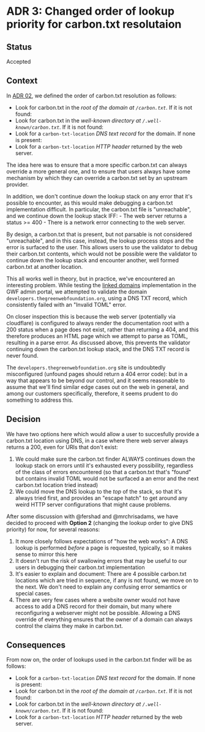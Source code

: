 # ADR 3: Changed order of lookup priority for carbon.txt resolutaion

## Status

Accepted

## Context

In [ADR 02](02_improvements_to_delegation_and_domain_validation.md), we defined the order of carbon.txt resolution as follows:

- Look for carbon.txt in the *root of the domain at `/carbon.txt`*. If it is not found:
- Look for carbon.txt in the *well-known directory at `/.well-known/carbon.txt`*. If it is not found:
- Look for a `carbon-txt-location` *DNS text record* for the domain. If none is present:
- Look for a `carbon-txt-location` *HTTP header* returned by the web server.

The idea here was to ensure that a more specific carbon.txt can always override a more general one, and to ensure that users always have some mechanism by which they can override a carbon.txt set by an upstream provider.

In addition, we don't continue *down* the lookup stack on any error that it's possible to encounter, as this would make debugging a carbon.txt implementation difficult. In particular, the carbon.txt file is "unreachable", and we continue down the lookup stack IFF:
     - The web server returns a status >= 400
     - There is a network error connecting to the web server.

By design, a carbon.txt that is present, but not parsable is not considered "unreachable", and in this case, instead, the lookup process stops and the error is surfaced to the user. This allows users to use the validator to debug their carbon.txt contents, which would not be possible were the validator to continue down the lookup stack and encounter another, well formed carbon.txt at another location.

This all works well in theory, but in practice, we've encountered an interesting problem. While testing the [linked domains](https://github.com/thegreenwebfoundation/admin-portal/pull/643) implementation in the GWF admin portal, we attempted to validate the domain `developers.thegreenwebfoundation.org`, using a DNS TXT record, which consistently failed with an "Invalid TOML" error.

On closer inspection this is because the web server (potentially via cloudflare) is configured to always render the documentation root with a 200 status when a page does not exist, rather than returning a 404, and this therefore produces an HTML page which we attempt to parse as TOML, resulting in a parse error. As discussed above, this prevents the validator continuing down the carbon.txt lookup stack, and the DNS TXT record is never found.

The `developers.thegreenwebfoundation.org` site is undoubtedly misconfigured (unfound pages should return a 404 error code): but in a way that appears to be beyond our control, and it seems reasonable to assume that we'll find similar edge cases out on the web in general, and among our customers specifically, therefore, it seems prudent to do something to address this.


## Decision

We have two options here which would allow a user to succesfully provide a carbon.txt location using DNS, in a case where there web server always returns a 200, even for URIs that don't exist:

1. We could make sure the carbon.txt finder ALWAYS continues down the lookup stack on errors until it's exhausted every possibility, regardless of the class of errors encountered (so that a carbon.txt that's "found" but contains invalid TOML would not be surfaced a an error and the next carbon.txt location tried instead)
2. We could move the DNS lookup to the *top* of the stack, so that it's always tried first, and provides an "escape hatch" to get around any weird HTTP server configurations that might cause problems.

After some discussion with @fershad and @mrchrisadams, we have decided to proceed with **Option 2** (changing the lookup order to give DNS priority) for now, for several reasons:

1. It more closely follows expectations of "how the web works": A DNS lookup is performed *before* a page is requested, typically, so it makes sense to mirror this here
2. It doesn't run the risk of swallowing errors that may be useful to our users in debugging their carbon.txt implementation
3. It's easier to explain and document: There are 4 possible carbon.txt locations which are tried in sequence, if any is not found, we move on to the next. We don't need to explain any confusing error semantics or special cases.
4. There are very few cases where a website owner would not have access to add a DNS record for their domain, but many where reconfiguring a webserver might not be possible. Allowing a DNS override of everything ensures that the owner of a domain can always control the claims they make in carbon.txt.


## Consequences

From now on, the order of lookups used in the carbon.txt finder will be as follows:

- Look for a `carbon-txt-location` *DNS text record* for the domain. If none is present:
- Look for carbon.txt in the *root of the domain at `/carbon.txt`*. If it is not found:
- Look for carbon.txt in the *well-known directory at `/.well-known/carbon.txt`*. If it is not found:
- Look for a `carbon-txt-location` *HTTP header* returned by the web server.

